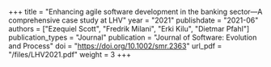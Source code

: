 +++
title = "Enhancing agile software development in the banking sector—A comprehensive case study at LHV"
year = "2021"
publishdate = "2021-06"
authors = ["Ezequiel Scott", "Fredrik Milani", "Erki Kilu", "Dietmar Pfahl"]
publication_types = "Journal"
publication = "Journal of Software: Evolution and Process"
doi = "https://doi.org/10.1002/smr.2363"
url_pdf = "/files/LHV2021.pdf"
weight = 3
+++
